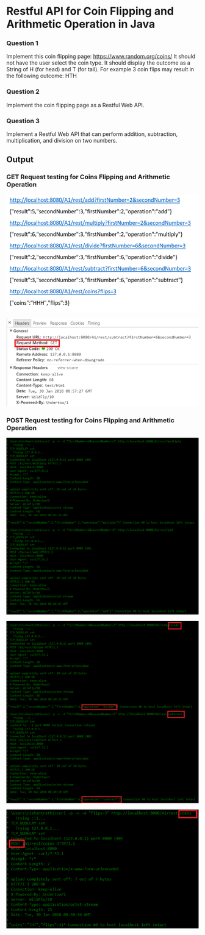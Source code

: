 # Restful API for Coin Flipping and Arithmetic Operation in Java

### **Question 1**
Implement this coin flipping page: https://www.random.org/coins/
It should not have the user select the coin type.
It should display the outcome as a String of H (for head) and T (for tail). For example 3 coin flips may
result in the following outcome: HTH

### **Question 2**
Implement the coin flipping page as a Restful Web API.

### **Question 3**
Implement a Restful Web API that can perform addition, subtraction, multiplication, and division on two numbers.

## **Output**
### GET Request testing for Coins Flipping and Arithmetic Operation 

![Image of GET Request for Coins and Arithmetic Operation](https://github.com/nishantrathi/Restful-API-for-Coin-Flipping-and-Arithmetic-Operation-in-Java/blob/master/WebContent/images/getall.PNG)

![Image of GET Request Details for Coins](https://github.com/nishantrathi/Restful-API-for-Coin-Flipping-and-Arithmetic-Operation-in-Java/blob/master/WebContent/images/get.PNG)

### POST Request testing for Coins Flipping and Arithmetic Operation

![Image of GET Request Details for Coins](https://github.com/nishantrathi/Restful-API-for-Coin-Flipping-and-Arithmetic-Operation-in-Java/blob/master/WebContent/images/madd.PNG)

![Image of GET Request Details for Coins](https://github.com/nishantrathi/Restful-API-for-Coin-Flipping-and-Arithmetic-Operation-in-Java/blob/master/WebContent/images/dsub.PNG)

![Image of GET Request Details for Coins](https://github.com/nishantrathi/Restful-API-for-Coin-Flipping-and-Arithmetic-Operation-in-Java/blob/master/WebContent/images/coins.PNG)